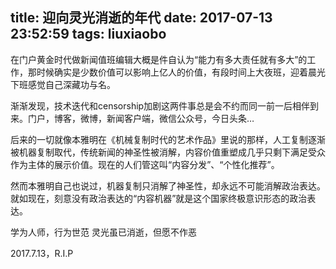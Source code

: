 title: 迎向灵光消逝的年代
date: 2017-07-13 23:52:59
tags: liuxiaobo
---

<!-- more -->

在门户黄金时代做新闻值班编辑大概是件自认为“能力有多大责任就有多大”的工作，那时候确实是少数价值可以影响上亿人的价值，有段时间上大夜班，迎着晨光下班感觉自己深藏功与名。

渐渐发现，技术迭代和censorship加剧这两件事总是会不约而同一前一后相伴到来。门户，博客，微博，新闻客户端，微信公众号，今日头条…

后来的一切就像本雅明在《机械复制时代的艺术作品》里说的那样，人工复制逐渐被机器复制取代，传统新闻的神圣性被消解，内容价值重塑成几乎只剩下满足受众作为主体的展示价值。现在的人们管这叫“内容分发”、“个性化推荐”。

然而本雅明自己也说过，机器复制只消解了神圣性，却永远不可能消解政治表达。就如现在，刻意没有政治表达的“内容机器”就是这个国家终极意识形态的政治表达。

学为人师，行为世范
灵光虽已消逝，但愿不作恶

2017.7.13，R.I.P